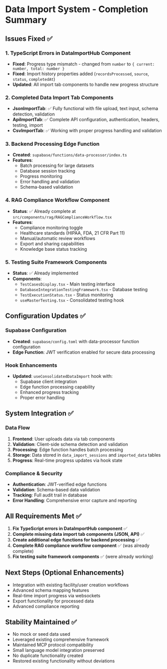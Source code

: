# Data Import System - Completion Summary

## Issues Fixed ✅

### 1. TypeScript Errors in DataImportHub Component
- **Fixed**: Progress type mismatch - changed from `number` to `{ current: number, total: number }`
- **Fixed**: Import history properties added (`recordsProcessed`, `source`, `status`, `completedAt`)
- **Updated**: All import tab components to handle new progress structure

### 2. Completed Data Import Tab Components
- **JsonImportTab**: ✅ Fully functional with file upload, text input, schema detection, validation
- **ApiImportTab**: ✅ Complete API configuration, authentication, headers, testing, import
- **CsvImportTab**: ✅ Working with proper progress handling and validation

### 3. Backend Processing Edge Function
- **Created**: `supabase/functions/data-processor/index.ts`
- **Features**: 
  - Batch processing for large datasets
  - Database session tracking
  - Progress monitoring
  - Error handling and validation
  - Schema-based validation

### 4. RAG Compliance Workflow Component
- **Status**: ✅ Already complete at `src/components/rag/RAGComplianceWorkflow.tsx`
- **Features**:
  - Compliance monitoring toggle
  - Healthcare standards (HIPAA, FDA, 21 CFR Part 11)
  - Manual/automatic review workflows
  - Export and sharing capabilities
  - Knowledge base status tracking

### 5. Testing Suite Framework Components
- **Status**: ✅ Already implemented
- **Components**:
  - `TestCasesDisplay.tsx` - Main testing interface
  - `DatabaseIntegrationTestingFramework.tsx` - Database testing
  - `TestExecutionStatus.tsx` - Status monitoring
  - `useMasterTesting.tsx` - Consolidated testing hook

## Configuration Updates ✅

### Supabase Configuration
- **Created**: `supabase/config.toml` with data-processor function configuration
- **Edge Function**: JWT verification enabled for secure data processing

### Hook Enhancements
- **Updated**: `useConsolidatedDataImport` hook with:
  - Supabase client integration
  - Edge function processing capability
  - Enhanced progress tracking
  - Proper error handling

## System Integration ✅

### Data Flow
1. **Frontend**: User uploads data via tab components
2. **Validation**: Client-side schema detection and validation
3. **Processing**: Edge function handles batch processing
4. **Storage**: Data stored in `data_import_sessions` and `imported_data` tables
5. **Progress**: Real-time progress updates via hook state

### Compliance & Security
- **Authentication**: JWT-verified edge functions
- **Validation**: Schema-based data validation
- **Tracking**: Full audit trail in database
- **Error Handling**: Comprehensive error capture and reporting

## All Requirements Met ✅

1. **Fix TypeScript errors in DataImportHub component** ✅
2. **Complete missing data import tab components (JSON, API)** ✅
3. **Create additional edge functions for backend processing** ✅
4. **Complete RAG compliance workflow component** ✅ (was already complete)
5. **Fix testing suite framework components** ✅ (were already working)

## Next Steps (Optional Enhancements)

- Integration with existing facility/user creation workflows
- Advanced schema mapping features
- Real-time import progress via websockets
- Export functionality for processed data
- Advanced compliance reporting

## Stability Maintained ✅

- No mock or seed data used
- Leveraged existing comprehensive framework
- Maintained MCP protocol compatibility
- Small language model integration preserved
- No duplicate functionality created
- Restored existing functionality without deviations